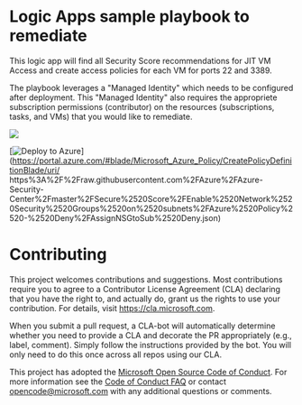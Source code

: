 # Logic Apps sample playbook to remediate

This logic app will find all Security Score recommendations for JIT VM Access and create access policies for each VM for ports 22 and 3389.

The playbook leverages a "Managed Identity" which needs to be configured after deployment. This "Managed Identity" also requires the appropriete subscription permissions (contributor) on the resources (subscriptions, tasks, and VMs) that you would like to remediate.

<a
href="https://portal.azure.com/#create/Microsoft.Template/uri/https%3A%2F%2Fraw.githubusercontent.com%2FAzure%2FAzure-Security-Center%2Fmaster%2FSecure%2520Score%2FJust-In-Time%2520network%2520access%2520control%2520should%2520be%2520applied%2520on%2520virtual%2520machines%2FLogic%2520App%2FEnable-JIT.json" target="_blank">
    <img src="https://azuredeploy.net/deploybutton.png"/>
</a>


[![Deploy to Azure](http://azuredeploy.net/deploybutton.png)](https://portal.azure.com/#blade/Microsoft_Azure_Policy/CreatePolicyDefinitionBlade/uri/ https%3A%2F%2Fraw.githubusercontent.com%2FAzure%2FAzure-Security-Center%2Fmaster%2FSecure%2520Score%2FEnable%2520Network%2520Security%2520Groups%2520on%2520subnets%2FAzure%2520Policy%2520-%2520Deny%2FAssignNSGtoSub%2520Deny.json)

# Contributing

This project welcomes contributions and suggestions.  Most contributions require you to agree to a
Contributor License Agreement (CLA) declaring that you have the right to, and actually do, grant us
the rights to use your contribution. For details, visit https://cla.microsoft.com.

When you submit a pull request, a CLA-bot will automatically determine whether you need to provide
a CLA and decorate the PR appropriately (e.g., label, comment). Simply follow the instructions
provided by the bot. You will only need to do this once across all repos using our CLA.

This project has adopted the [Microsoft Open Source Code of Conduct](https://opensource.microsoft.com/codeofconduct/).
For more information see the [Code of Conduct FAQ](https://opensource.microsoft.com/codeofconduct/faq/) or
contact [opencode@microsoft.com](mailto:opencode@microsoft.com) with any additional questions or comments.
